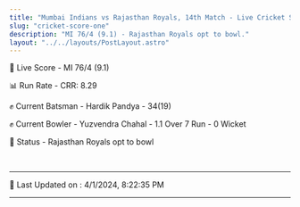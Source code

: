 ```yaml
---
title: "Mumbai Indians vs Rajasthan Royals, 14th Match - Live Cricket Score"
slug: "cricket-score-one"
description: "MI 76/4 (9.1) - Rajasthan Royals opt to bowl."
layout: "../../layouts/PostLayout.astro"
---
```


🔴 Live Score - MI 76/4 (9.1)  

📊 Run Rate - CRR: 8.29  

✊ Current Batsman - Hardik Pandya - 34(19)  

✊ Current Bowler - Yuzvendra Chahal - 1.1 Over 7 Run - 0 Wicket  

📑 Status - Rajasthan Royals opt to bowl

<br />

***

📝 Last Updated on : 4/1/2024, 8:22:35 PM

***


